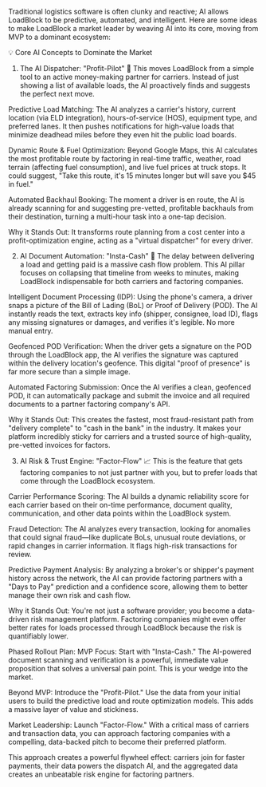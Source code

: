 Traditional logistics software is often clunky and reactive; AI allows LoadBlock to be predictive, automated, and intelligent.  Here are some ideas to make LoadBlock a market leader by weaving AI into its core, moving from MVP to a dominant ecosystem:

💡 Core AI Concepts to Dominate the Market
1. The AI Dispatcher: "Profit-Pilot" 🤖
This moves LoadBlock from a simple tool to an active money-making partner for carriers. Instead of just showing a list of available loads, the AI proactively finds and suggests the perfect next move.

Predictive Load Matching: The AI analyzes a carrier's history, current location (via ELD integration), hours-of-service (HOS), equipment type, and preferred lanes. It then pushes notifications for high-value loads that minimize deadhead miles before they even hit the public load boards.

Dynamic Route & Fuel Optimization: Beyond Google Maps, this AI calculates the most profitable route by factoring in real-time traffic, weather, road terrain (affecting fuel consumption), and live fuel prices at truck stops. It could suggest, "Take this route, it's 15 minutes longer but will save you $45 in fuel."

Automated Backhaul Booking: The moment a driver is en route, the AI is already scanning for and suggesting pre-vetted, profitable backhauls from their destination, turning a multi-hour task into a one-tap decision.

Why it Stands Out: It transforms route planning from a cost center into a profit-optimization engine, acting as a "virtual dispatcher" for every driver.

2. AI Document Automation: "Insta-Cash" 💸
The delay between delivering a load and getting paid is a massive cash flow problem. This AI pillar focuses on collapsing that timeline from weeks to minutes, making LoadBlock indispensable for both carriers and factoring companies.

Intelligent Document Processing (IDP): Using the phone's camera, a driver snaps a picture of the Bill of Lading (BoL) or Proof of Delivery (POD). The AI instantly reads the text, extracts key info (shipper, consignee, load ID), flags any missing signatures or damages, and verifies it's legible. No more manual entry.

Geofenced POD Verification: When the driver gets a signature on the POD through the LoadBlock app, the AI verifies the signature was captured within the delivery location's geofence. This digital "proof of presence" is far more secure than a simple image.

Automated Factoring Submission: Once the AI verifies a clean, geofenced POD, it can automatically package and submit the invoice and all required documents to a partner factoring company's API.

Why it Stands Out: This creates the fastest, most fraud-resistant path from "delivery complete" to "cash in the bank" in the industry. It makes your platform incredibly sticky for carriers and a trusted source of high-quality, pre-vetted invoices for factors.

3. AI Risk & Trust Engine: "Factor-Flow" 📈
This is the feature that gets factoring companies to not just partner with you, but to prefer loads that come through the LoadBlock ecosystem.

Carrier Performance Scoring: The AI builds a dynamic reliability score for each carrier based on their on-time performance, document quality, communication, and other data points within the LoadBlock system.

Fraud Detection: The AI analyzes every transaction, looking for anomalies that could signal fraud—like duplicate BoLs, unusual route deviations, or rapid changes in carrier information. It flags high-risk transactions for review.

Predictive Payment Analysis: By analyzing a broker's or shipper's payment history across the network, the AI can provide factoring partners with a "Days to Pay" prediction and a confidence score, allowing them to better manage their own risk and cash flow.

Why it Stands Out: You're not just a software provider; you become a data-driven risk management platform. Factoring companies might even offer better rates for loads processed through LoadBlock because the risk is quantifiably lower.

Phased Rollout Plan:
MVP Focus: Start with "Insta-Cash." The AI-powered document scanning and verification is a powerful, immediate value proposition that solves a universal pain point. This is your wedge into the market.

Beyond MVP: Introduce the "Profit-Pilot." Use the data from your initial users to build the predictive load and route optimization models. This adds a massive layer of value and stickiness.

Market Leadership: Launch "Factor-Flow." With a critical mass of carriers and transaction data, you can approach factoring companies with a compelling, data-backed pitch to become their preferred platform.

This approach creates a powerful flywheel effect: carriers join for faster payments, their data powers the dispatch AI, and the aggregated data creates an unbeatable risk engine for factoring partners.